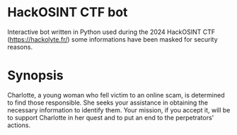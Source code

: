 # HackOSINT CTF bot

Interactive bot written in Python used during the 2024 HackOSINT CTF (https://hackolyte.fr/) some informations have been masked for security reasons.

# Synopsis

Charlotte, a young woman who fell victim to an online scam, is determined to find those responsible.
She seeks your assistance in obtaining the necessary information to identify them.
Your mission, if you accept it, will be to support Charlotte in her quest and to put an end to the perpetrators' actions.

